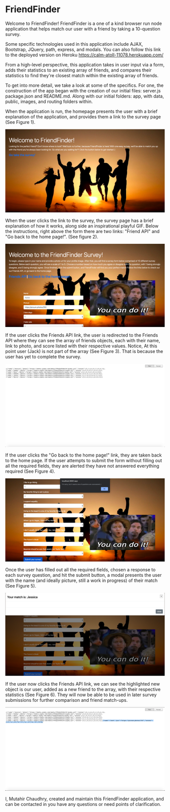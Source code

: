# FriendFinder

Welcome to FriendFinder! FriendFinder is a one of a kind browser run node application that helps match our user with a friend by taking a 10-question survey.

Some specific technologies used in this application include AJAX, Bootstrap, JQuery, path, express, and modals. You can also follow this link to the deployed version on Heroku https://calm-atoll-11078.herokuapp.com/ 

From a high-level perspective, this application takes in user input via a form, adds their statistics to an existing array of friends, and compares their statistics to find they're closest match within the existing array of friends. 

To get into more detail, we take a look at some of the specifics. For one, the construction of the app began with the creation of our initial files: server.js package.json and README.md. Along with our initial folders: app, with data, public, images, and routing folders within.

When the application is run, the homepage presents the user with a brief explanation of the application, and provides them a link to the survey page (See Figure 1).

![Figure 1](https://github.com/Mutahir-Chaudhry/FriendFinder/blob/master/app/images/FriendFinder%20-%20Figure%201.png)

When the user clicks the link to the survey, the survey page has a brief explanation of how it works, along side an inspirational playful GIF. Below the instructions, right above the form there are two links: "Friend API" and "Go back to the home page!". (See figure 2).

![Figure 2](https://github.com/Mutahir-Chaudhry/FriendFinder/blob/master/app/images/FriendFinder%20-%20Figure%202.png)

If the user clicks the Friends API link, the user is redirected to the Friends API where they can see the array of friends objects, each with their name, link to photo, and score listed with their respective values. Notice, At this point user (Jack) is not part of the array (See Figure 3). That is because the user has yet to complete the survey. 

![Figure 3](https://github.com/Mutahir-Chaudhry/FriendFinder/blob/master/app/images/FriendFinder%20-%20Figure%203.png)

If the user clicks the "Go back to the home page!" link, they are taken back to the home page. If the user attempts to submit the form without filling out all the required fields, they are alerted they have not answered everything required (See Figure 4).

![Figure 4](https://github.com/Mutahir-Chaudhry/FriendFinder/blob/master/app/images/FriendFinder%20-%20Figure%204.png)

Once the user has filled out all the required fields, chosen a response to each survey question, and hit the submit button, a modal presents the user with the name (and ideally picture, still a work in progress) of their match (See Figure 5).

![Figure 5](https://github.com/Mutahir-Chaudhry/FriendFinder/blob/master/app/images/FriendFinder%20-%20Figure%205.png)

If the user now clicks the Friends API link, we can see the highlighted new object is our user, added as a new friend to the array, with their respective statistics (See Figure 6). They will now be able to be used in later survey submissions for further comparison and friend match-ups. 

![Figure 6](https://github.com/Mutahir-Chaudhry/FriendFinder/blob/master/app/images/FriendFinder%20-%20Figure%206.png)

I, Mutahir Chaudhry, created and maintain this FriendFinder application, and can be contacted in you have any questions or need points of clarification.